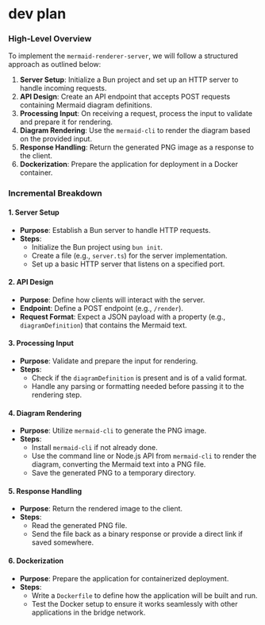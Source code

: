 # dev plan

### High-Level Overview

To implement the `mermaid-renderer-server`, we will follow a structured approach as outlined below:

1. **Server Setup**: Initialize a Bun project and set up an HTTP server to handle incoming requests.
2. **API Design**: Create an API endpoint that accepts POST requests containing Mermaid diagram definitions.
3. **Processing Input**: On receiving a request, process the input to validate and prepare it for rendering.
4. **Diagram Rendering**: Use the `mermaid-cli` to render the diagram based on the provided input.
5. **Response Handling**: Return the generated PNG image as a response to the client.
6. **Dockerization**: Prepare the application for deployment in a Docker container.

### Incremental Breakdown

#### 1. Server Setup

- **Purpose**: Establish a Bun server to handle HTTP requests.
- **Steps**:
  - Initialize the Bun project using `bun init`.
  - Create a file (e.g., `server.ts`) for the server implementation.
  - Set up a basic HTTP server that listens on a specified port.

#### 2. API Design

- **Purpose**: Define how clients will interact with the server.
- **Endpoint**: Define a POST endpoint (e.g., `/render`).
- **Request Format**: Expect a JSON payload with a property (e.g., `diagramDefinition`) that contains the Mermaid text.

#### 3. Processing Input

- **Purpose**: Validate and prepare the input for rendering.
- **Steps**:
  - Check if the `diagramDefinition` is present and is of a valid format.
  - Handle any parsing or formatting needed before passing it to the rendering step.

#### 4. Diagram Rendering

- **Purpose**: Utilize `mermaid-cli` to generate the PNG image.
- **Steps**:
  - Install `mermaid-cli` if not already done.
  - Use the command line or Node.js API from `mermaid-cli` to render the diagram, converting the Mermaid text into a PNG file.
  - Save the generated PNG to a temporary directory.

#### 5. Response Handling

- **Purpose**: Return the rendered image to the client.
- **Steps**:
  - Read the generated PNG file.
  - Send the file back as a binary response or provide a direct link if saved somewhere.

#### 6. Dockerization

- **Purpose**: Prepare the application for containerized deployment.
- **Steps**:
  - Write a `Dockerfile` to define how the application will be built and run.
  - Test the Docker setup to ensure it works seamlessly with other applications in the bridge network.
